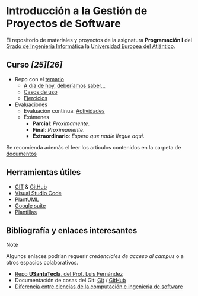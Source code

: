 # Introducción a la Gestión de Proyectos de Software

El repositorio de materiales y proyectos de la asignatura **Programación I** del [Grado de Ingeniería Informática](https://www.uneatlantico.es/escuela-politecnica-superior/estudios-grado-oficial-en-ingenieria-informatica) la [Universidad Europea del Atlántico](https://www.uneatlantico.es).

## Curso *[25][26]*
- Repo con el [temario](https://github.com/miguelancabezon/IGPS)
  - [A día de hoy, deberíamos saber...]()
  - [Casos de uso]()
  - [Ejercicios]()
- Evaluaciones
  - Evaluación continua: [Actividades](evaluaciones/actividades/README.md)
  - Exámenes
    - **Parcial**: *Proximamente*.
    - **Final**: *Proximamente*.
    - **Extraordinario**: *Espero que nadie llegue aquí*.


Se recomienda además el leer los artículos contenidos en la carpeta de [documentos](documentos/README.md)

## Herramientas útiles

- [GIT](https://git-scm.com/) & [GitHub](https://github.com/)
- [Visual Studio Code](https://code.visualstudio.com/)
- [PlantUML](https://plantuml.com/es/)
- [Google suite](https://drive.google.com/drive/u/0/my-drive)
- [Plantillas](/documentos/plantillas.md)

## Bibliografía y enlaces interesantes

> [!NOTE] 
> Algunos enlaces podrían requerir *credenciales de acceso al campus* o a otros espacios colaborativos.

- [Repo **USantaTecla**, del Prof. Luis Fernández](https://github.com/USantaTecla-0-general/3-publicaciones)
- Documentación de cosas del Git: [Git](https://git-scm.com/doc) / [GitHub](https://docs.github.com/es)
- [Diferencia entre ciencias de la computación e ingenieria de software](https://interestingengineering.com/culture/computer-science-vs-software-engineering-how-are-they-different)
